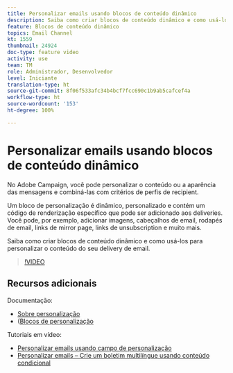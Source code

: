 ```yaml
---
title: Personalizar emails usando blocos de conteúdo dinâmico
description: Saiba como criar blocos de conteúdo dinâmico e como usá-los para personalizar o conteúdo do seu delivery de email.
feature: Blocos de conteúdo dinâmico
topics: Email Channel
kt: 1559
thumbnail: 24924
doc-type: feature video
activity: use
team: TM
role: Administrador, Desenvolvedor
level: Iniciante
translation-type: ht
source-git-commit: 8f06f533afc34b4bcf7fcc690c1b9ab5cafcef4a
workflow-type: ht
source-wordcount: '153'
ht-degree: 100%

---
```



# Personalizar emails usando blocos de conteúdo dinâmico

No Adobe Campaign, você pode personalizar o conteúdo ou a aparência das mensagens e combiná-las com critérios de perfis de recipient.

Um bloco de personalização é dinâmico, personalizado e contém um código de renderização específico que pode ser adicionado aos deliveries. Você pode, por exemplo, adicionar imagens, cabeçalhos de email, rodapés de email, links de mirror page, links de unsubscription e muito mais.

Saiba como criar blocos de conteúdo dinâmico e como usá-los para personalizar o conteúdo do seu delivery de email.

>[!VIDEO](https://video.tv.adobe.com/v/24924?quality=12)

## Recursos adicionais

Documentação:

* [Sobre personalização](https://docs.adobe.com/content/help/pt-BR/campaign-classic/using/sending-messages/personalizing-deliveries/about-personalization.html)
* ([Blocos de personalização](https://docs.adobe.com/content/help/pt-BR/campaign-classic/using/sending-messages/personalizing-deliveries/personalization-blocks.html)

Tutoriais em vídeo:

* [Personalizar emails usando campo de personalização](/help/sending-messages/email-channel/personalizing-emails-using-personalization-fields.md)
* [Personalizar emails – Crie um boletim multilíngue usando conteúdo condicional](/help/sending-messages/email-channel/personalizing-emails-create-a-multi-lingual-newsletter-using-conditional-content.md)
